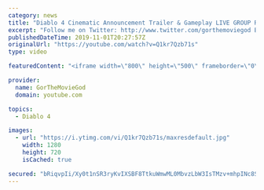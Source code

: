 ```yaml
---
category: news
title: "Diablo 4 Cinematic Announcement Trailer & Gameplay LIVE GROUP REACTION (Don't watch!)"
excerpt: "Follow me on Twitter: http://www.twitter.com/gorthemoviegod BUSINESS ENQUIRIES: gorthemoviegod@hotmail.com Stardust: ..."
publishedDateTime: 2019-11-01T20:27:57Z
originalUrl: "https://youtube.com/watch?v=Q1kr7Qzb71s"
type: video

featuredContent: "<iframe width=\"800\" height=\"500\" frameborder=\"0\" src=\"https://www.youtube.com/embed/Q1kr7Qzb71s\" allow=\"accelerometer; autoplay; encrypted-media; gyroscope; picture-in-picture\" allowfullscreen></iframe>"

provider:
  name: GorTheMovieGod
  domain: youtube.com

topics:
  - Diablo 4

images:
  - url: "https://i.ytimg.com/vi/Q1kr7Qzb71s/maxresdefault.jpg"
    width: 1280
    height: 720
    isCached: true

secured: "bRiqvpIi/Xy0t1nSR3ryKvIXSBF8TtkuWmwML0MbvzLbW3IsTMzv+mhpINc8SBl6pdthFtd268ZYz1ajLkHp8NjYfYmoB6YMSD3LeXZRKXdBWVrNzSk4S3ahfEuqkqbiX+wAQxOJ3RzFf/LjFYmsOUwaLa+BJRU0fmRmO2JvOSL/xGD+nmaYtkHMclZamrFhu17UID3oCCyI3Y3ha/9LEJREgavkjBwm+YVbuRkXH4WIoDFv9v+3rGPLco8UVRtO3m1MS7qKEzE6L6s5spP4TkO9vW4UO9eOKzRaxWFJA/p5zM7TSIs62bKJ5H82T3meNp0oqCLFMAbtSoiDlGYQeYXxEIwaNoK/9NdqhX3VjIETwc5JCcQTFvthUU9D/WuK6sRkkTYoAAdORynag82Hvs9+9mTzQzTfPxAZSDwJAkeHB9QQzI7u3t6RyxfKb5xu;YK7a1PGwrpkmj1gz68hDLA=="
---
```


